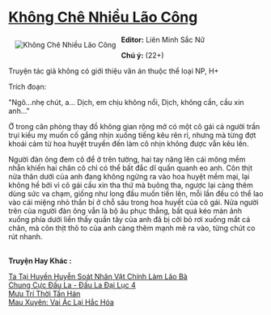 <a href="https://utruyen.com/truyen/khong-che-nhieu-lao-cong/19203/" title="Không Chê Nhiều Lão Công"><h1>Không Chê Nhiều Lão Công</h1></a><div style="display:table"><img align="right" style="float: left; padding: 10px;" src="https://utruyen.com/images/story/200x260/khong-che-nhieu-lao-cong.jpg" alt="Không Chê Nhiều Lão Công"><b>Editor:</b> Liên Minh Sắc Nữ <p></p><b>Chú ý:</b> (22+)<p></p>Truyện tác giả không có giới thiệu văn án thuộc thể loại NP, H+<p></p>Trích đoạn:<p></p>"Ngô...nhẹ chút, a... Dịch, em chịu không nổi, Dịch, không cần, cầu xin anh..."<p></p>Ở trong căn phòng thay đồ không gian rộng mở có một cô gái cả người trần trụi kiều mỵ muốn cố gắng nhịn xuống tiếng kêu rên rỉ, nhưng mà từng đợt khoái cảm từ hoa huyệt truyền đến làm cô nhịn không được vẫn kêu lên.<p></p>Người đàn ông đem cô để ở trên tường, hai tay nâng lên cái mông mềm nhẵn khiến hai chân cô chỉ có thể bất đắc dĩ quấn quanh eo anh. Côn thịt nửa thân dưới của anh đang không ngừng ra vào hoa huyệt mềm mại, lại không hề bởi vì cô gái cầu xin tha thứ mà buông tha, ngược lại càng thêm dùng sức va chạm, giống như long đầu muốn tiến lên, mỗi lần đều có thể lao vào cái miệng nhỏ thần bí ở chỗ sâu trong hoa huyết của cô gái. Nửa người trên của người đàn ông vẫn là bộ âu phục thẳng, bất quá kéo màn ảnh xuống phía dưới liền thấy quần tây của anh đã bị cởi bỏ rơi xuống mắt cá chân, mà côn thịt thô to của anh càng thêm mạnh mẽ ra vào, từng chút co rút nhanh.</div><p><br><b>Truyện Hay Khác :</b></p><a href="https://utruyen.com/truyen/ta-tai-huyen-huyen-soat-nhan-vat-chinh-lam-lao-ba/19217/" alt="Ta Tại Huyền Huyễn Soát Nhân Vật Chính Làm Lão Bà">Ta Tại Huyền Huyễn Soát Nhân Vật Chính Làm Lão Bà</a><br/><a href="https://www.flickr.com/photos/184340401@N07/48818775088/" alt="Chung Cực Đấu La - Đấu La Đại Lục 4">Chung Cực Đấu La - Đấu La Đại Lục 4</a><br/><a href="https://github.com/quanluxury/ngontinhhot/tree/master/truyenhay/20472/" alt="Mưu Trí Thời Tần Hán">Mưu Trí Thời Tần Hán</a><br/><a href="https://www.flickr.com/photos/184340401@N07/48819038627/" alt="Mau Xuyên: Vai Ác Lại Hắc Hóa">Mau Xuyên: Vai Ác Lại Hắc Hóa</a><br/>